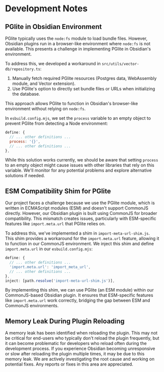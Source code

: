 # Development Notes

## PGlite in Obsidian Environment

PGlite typically uses the `node:fs` module to load bundle files. However, Obsidian plugins run in a browser-like environment where `node:fs` is not available. This presents a challenge in implementing PGlite in Obsidian's environment.

To address this, we developed a workaround in `src/utils/vector-db/repository.ts`:

1. Manually fetch required PGlite resources (Postgres data, WebAssembly module, and Vector extension).
2. Use PGlite's option to directly set bundle files or URLs when initializing the database.

This approach allows PGlite to function in Obsidian's browser-like environment without relying on `node:fs`.

In `esbuild.config.mjs`, we set the `process` variable to an empty object to prevent PGlite from detecting a Node environment:

```javascript:esbuild.config.mjs
define: {
  // ... other definitions ...
  process: '{}',
  // ... other definitions ...
},
```

While this solution works currently, we should be aware that setting `process` to an empty object might cause issues with other libraries that rely on this variable. We'll monitor for any potential problems and explore alternative solutions if needed.

## ESM Compatibility Shim for PGlite

Our project faces a challenge because we use the PGlite module, which is written in ECMAScript modules (ESM) and doesn't support CommonJS directly. However, our Obsidian plugin is built using CommonJS for broader compatibility. This mismatch creates issues, particularly with ESM-specific features like `import.meta.url` that PGlite relies on.

To address this, we've implemented a shim in `import-meta-url-shim.js`. This shim provides a workaround for the `import.meta.url` feature, allowing it to function in our CommonJS environment. We inject this shim and define `import.meta.url` in our `esbuild.config.mjs`:

```javascript:esbuild.config.mjs
define: {
  // ... other definitions ...
  'import.meta.url': 'import_meta_url',
  // ... other definitions ...
},
inject: [path.resolve('import-meta-url-shim.js')],
```

By implementing this shim, we can use PGlite (an ESM module) within our CommonJS-based Obsidian plugin. It ensures that ESM-specific features like `import.meta.url` work correctly, bridging the gap between ESM and CommonJS environments.

## Memory Leak During Plugin Reloading

A memory leak has been identified when reloading the plugin. This may not be critical for end-users who typically don't reload the plugin frequently, but it can become problematic for developers who reload often during the development process. If you experience Obsidian becoming unresponsive or slow after reloading the plugin multiple times, it may be due to this memory leak. We are actively investigating the root cause and working on potential fixes. Any reports or fixes in this area are appreciated.
